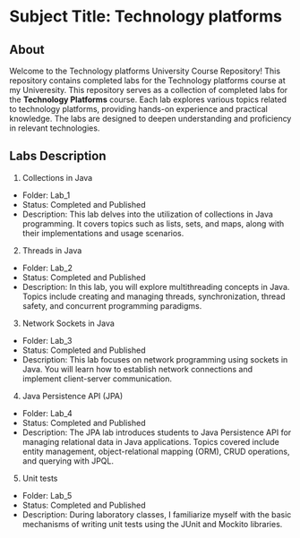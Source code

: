 # Subject Title: Technology platforms

## About

Welcome to the Technology platforms University Course Repository!
This repository contains completed labs for the Technology platforms course at my Univeresity. This repository serves as a collection of completed labs for the **Technology Platforms** course. Each lab explores various topics related to technology platforms, providing hands-on experience and practical knowledge. The labs are designed to deepen understanding and proficiency in relevant technologies.



## Labs Description
1. Collections in Java
  - Folder: Lab_1
  - Status: Completed and Published
  - Description: This lab delves into the utilization of collections in Java programming. It covers topics such as lists, sets, and maps, along with their implementations and usage scenarios.
2. Threads in Java
  - Folder: Lab_2
  - Status: Completed and Published
  - Description: In this lab, you will explore multithreading concepts in Java. Topics include creating and managing threads, synchronization, thread safety, and concurrent programming paradigms.
3. Network Sockets in Java
  - Folder: Lab_3
  - Status: Completed and Published
  - Description: This lab focuses on network programming using sockets in Java. You will learn how to establish network connections and implement client-server communication.
4. Java Persistence API (JPA)
  - Folder: Lab_4
  - Status: Completed and Published
  - Description: The JPA lab introduces students to Java Persistence API for managing relational data in Java applications. Topics covered include entity management, object-relational mapping (ORM), CRUD operations, and querying with JPQL.
5. Unit tests
  - Folder: Lab_5
  - Status: Completed and Published
  - Description: During laboratory classes, I familiarize myself with the basic mechanisms of writing unit tests using the JUnit and Mockito libraries.


